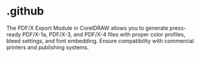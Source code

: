 # .github
The PDF/X Export Module in CorelDRAW allows you to generate press-ready PDF/X-1a, PDF/X-3, and PDF/X-4 files with proper color profiles, bleed settings, and font embedding. Ensure compatibility with commercial printers and publishing systems.
